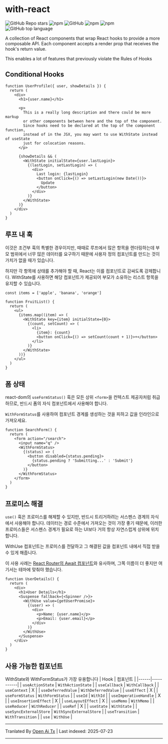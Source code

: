 # with-react

![GitHub Repo stars](https://img.shields.io/github/stars/jacobparis/with-react?style=social)
![npm](https://img.shields.io/npm/v/with-react?style=plastic)
![GitHub](https://img.shields.io/github/license/jacobparis/with-react?style=plastic)
![npm](https://img.shields.io/npm/dy/with-react?style=plastic)
![npm](https://img.shields.io/npm/dw/with-react?style=plastic)
![GitHub top language](https://img.shields.io/github/languages/top/jacobparis/with-react?style=plastic)

A collection of React components that wrap React hooks to provide a more composable API. Each component accepts a render prop that receives the hook's return value.

This enables a lot of features that previously violate the Rules of Hooks

## Conditional Hooks

```tsx
function UserProfile({ user, showDetails }) {
  return (
    <div>
      <h1>{user.name}</h1>

      <p>
        This is a really long description and there could be more markup
        or other components between here and the top of the component.
        Since hooks need to be declared at the top of the component function,
        instead of in the JSX, you may want to use WithState instead of useState
        just for colocation reasons.
      </p>

      {showDetails && (
        <WithState initialState={user.lastLogin}>
          {(lastLogin, setLastLogin) => (
            <div>
              Last login: {lastLogin}
              <button onClick={() => setLastLogin(new Date())}>
                Update
              </button>
            </div>
          )}
        </WithState>
      )}
    </div>
  )
}
```
<translate-content>

## 루프 내 훅

이것은 조건부 훅의 특별한 경우이지만, 때때로 루프에서 많은 항목을 렌더링하는데 부모 범위에서 너무 많은 데이터를 요구하기 때문에 사용자 정의 컴포넌트를 만드는 것이 가치가 없을 때가 있습니다.

하지만 각 항목에 상태를 추가해야 할 때, React는 이를 컴포넌트로 감싸도록 강제합니다. WithState를 사용하면 해당 컴포넌트가 제공되어 부모가 소유하는 리스트 항목을 유지할 수 있습니다.
</translate-content>
```tsx
const items = ['apple', 'banana', 'orange']

function FruitList() {
  return (
    <ul>
      {items.map((item) => (
        <WithState key={item} initialState={0}>
          {(count, setCount) => (
            <li>
              {item}: {count}
              <button onClick={() => setCount(count + 1)}>+</button>
            </li>
          )}
        </WithState>
      ))}
    </ul>
  )
}
```
## 폼 상태

react-dom의 `useFormStatus()` 훅은 모든 상위 `<form>`을 컨텍스트 제공자처럼 취급하므로, 반드시 폼의 자식 컴포넌트에서 사용해야 합니다.

`WithFormStatus`를 사용하여 컴포넌트 경계를 생성하는 것을 피하고 값을 인라인으로 가져오세요.


```tsx
function SearchForm() {
  return (
    <form action="/search">
      <input name="q" />
      <WithFormStatus>
        {(status) => (
          <button disabled={status.pending}>
            {status.pending ? 'Submitting...' : 'Submit'}
          </button>
        )}
      </WithFormStatus>
    </form>
  )
}
```
## 프로미스 해결

`use()` 훅은 프로미스를 해제할 수 있지만, 반드시 트리거하려는 서스펜스 경계의 자식에서 사용해야 합니다. 데이터는 경로 수준에서 가져오는 것이 가장 좋기 때문에, 이러한 프로미스들은 서스펜스 경계가 필요로 하는 UI보다 거의 항상 자연스럽게 상위에 위치합니다.

WithUse 컴포넌트는 프로미스를 전달하고 그 해결된 값을 컴포넌트 내에서 직접 받을 수 있게 해줍니다.

이 사용 사례는 [React Router의 Await 컴포넌트](https://reactrouter.com/api/components/Await)와 유사하며, 그쪽 이름이 더 좋지만 여기서는 테마에 맞춰야 했습니다.


```tsx
function UserDetails() {
  return (
    <div>
      <h1>User Details</h1>
      <Suspense fallback={<Spinner />}>
        <WithUse value={getUserPromise}>
          {(user) => (
            <div>
              <p>Name: {user.name}</p>
              <p>Email: {user.email}</p>
            </div>
          )}
        </WithUse>
      </Suspense>
    </div>
  )
}
```
## 사용 가능한 컴포넌트

WithState와 WithFormStatus가 가장 유용합니다
| Hook | 컴포넌트 |
|------|-----------|
| `useActionState` | `WithActionState` |
| `useCallback` | `WithCallback` |
| `useContext` | X |
| `useDeferredValue` | `WithDeferredValue` |
| `useEffect` | X |
| `useFormStatus` | `WithFormStatus` |
| `useId` | `WithId` |
| `useImperativeHandle` | X |
| `useInsertionEffect` | X |
| `useLayoutEffect` | X |
| `useMemo` | `WithMemo` |
| `useReducer` | `WithReducer` |
| `useRef` | X |
| `useState` | `WithState` |
| `useSyncExternalStore` | `WithSyncExternalStore` |
| `useTransition` | `WithTransition` |
| `use` | `WithUse` |



---

Tranlated By [Open Ai Tx](https://github.com/OpenAiTx/OpenAiTx) | Last indexed: 2025-07-23

---